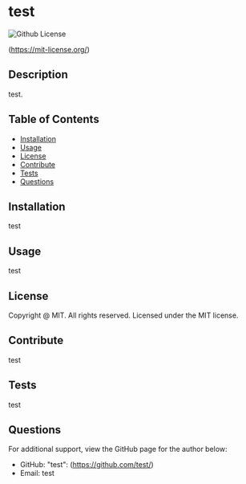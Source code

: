 # test
![Github License](https://img.shields.io/badge/license-MIT-blue)

(https://mit-license.org/)

## Description

test.

## Table of Contents

- [Installation](#installation)
- [Usage](#usage)
- [License](#license)
- [Contribute](#contribute)
- [Tests](#tests)
- [Questions](#questions)

## Installation

test

## Usage

test

## License

Copyright @ MIT. All rights reserved.
Licensed under the MIT license.

## Contribute

test

## Tests

test

## Questions

For additional support, view the GitHub page for the author below:

- GitHub: "test": (https://github.com/test/)
- Email: test
